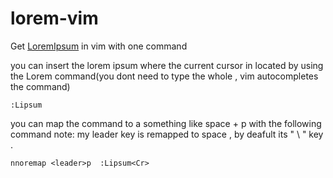 # lorem-vim
Get [LoremIpsum](https://www.lipsum.com/) in vim with one command

you can insert the lorem ipsum where the current cursor in located by using the Lorem command(you dont need to type the whole , vim autocompletes the command)
```vim-script
:Lipsum
```
you can map the command to  a something like space + p with the following command 
note: my leader key is remapped to space , by deafult its " \ " key . 
```vim-script
nnoremap <leader>p  :Lipsum<Cr>
```
